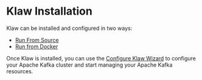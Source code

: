 # Klaw Installation

Klaw can be installed and configured in two ways:

- [Run From Source](run-source.md)
- [Run from Docker](run-docker.md)

Once Klaw is installed, you can use the [Configure Klaw Wizard](configure-klaw-wizard.md) to configure your Apache Kafka
cluster
and start managing your Apache Kafka resources.

